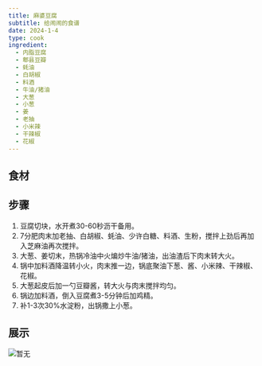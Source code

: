 ```yaml
---
title: 麻婆豆腐
subtitle: 给闹闹的食谱
date: 2024-1-4
type: cook
ingredient:
  - 内脂豆腐
  - 郫县豆瓣
  - 蚝油
  - 白胡椒
  - 料酒
  - 牛油/猪油
  - 大葱
  - 小葱
  - 姜
  - 老抽
  - 小米辣
  - 干辣椒
  - 花椒
---
```


## 食材

<Ingredient :items="frontmatter.ingredient"/>

## 步骤

1. 豆腐切块，水开煮30-60秒沥干备用。
2. 7分肥肉末加老抽、白胡椒、蚝油、少许白糖、料酒、生粉，搅拌上劲后再加入芝麻油再次搅拌。
3. 大葱、姜切末，热锅冷油中火煸炒牛油/猪油，出油渣后下肉末转大火。
4. 锅中加料酒降温转小火，肉末推一边，锅底聚油下葱、酱、小米辣、干辣椒、花椒。
5. 大葱起皮后加一勺豆瓣酱，转大火与肉末搅拌均匀。
6. 锅边加料酒，倒入豆腐煮3-5分钟后加鸡精。
7. 补1-3次30%水淀粉，出锅撒上小葱。

## 展示

![暂无](/ma-po-dou-fu.jpeg)
